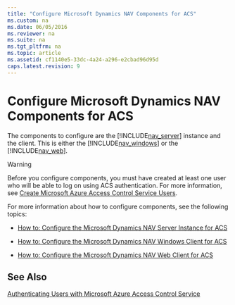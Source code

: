 ```yaml
---
title: "Configure Microsoft Dynamics NAV Components for ACS"
ms.custom: na
ms.date: 06/05/2016
ms.reviewer: na
ms.suite: na
ms.tgt_pltfrm: na
ms.topic: article
ms.assetid: cf1140e5-33dc-4a24-a296-e2cbad96d95d
caps.latest.revision: 9
---
```

# Configure Microsoft Dynamics NAV Components for ACS
The components to configure are the [!INCLUDE[nav_server](../dynamics-nav/includes/nav_server_md.md)] instance and the client. This is either the [!INCLUDE[nav_windows](../dynamics-nav/includes/nav_windows_md.md)] or the [!INCLUDE[nav_web](../dynamics-nav/includes/nav_web_md.md)].  
  
> [!WARNING]  
>  Before you configure components, you must have created at least one user who will be able to log on using ACS authentication. For more information, see [Create Microsoft Azure Access Control Service Users](../dynamics-nav/Create-Microsoft-Azure-Access-Control-Service-Users.md).  
  
 For more information about how to configure components, see the following topics:  
  
-   [How to: Configure the Microsoft Dynamics NAV Server Instance for ACS](../Topic/How%20to:%20Configure%20the%20Microsoft%20Dynamics%20NAV%20Server%20Instance%20for%20ACS.md)  
  
-   [How to: Configure the Microsoft Dynamics NAV Windows Client for ACS](../Topic/How%20to:%20Configure%20the%20Microsoft%20Dynamics%20NAV%20Windows%20Client%20for%20ACS.md)  
  
-   [How to: Configure the Microsoft Dynamics NAV Web Client for ACS](../Topic/How%20to:%20Configure%20the%20Microsoft%20Dynamics%20NAV%20Web%20Client%20for%20ACS.md)  
  
## See Also  
 [Authenticating Users with Microsoft Azure Access Control Service](../dynamics-nav/Authenticating-Users-with-Microsoft-Azure-Access-Control-Service.md)